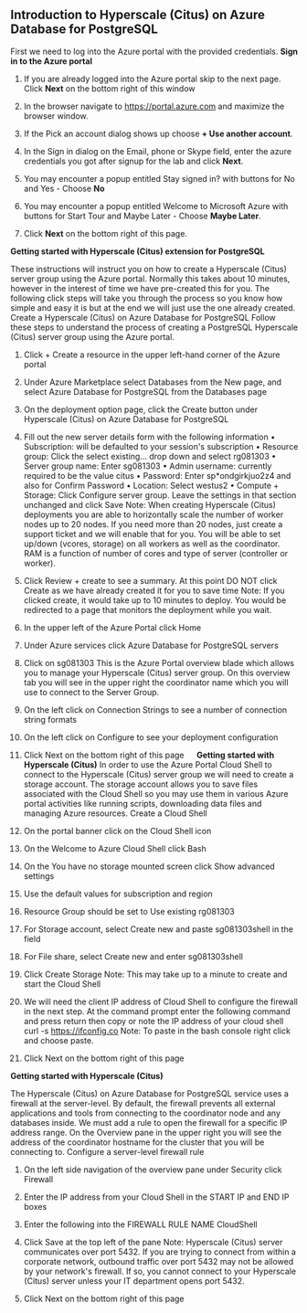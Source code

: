 Introduction to Hyperscale (Citus) on Azure Database for PostgreSQL
-------------------------------------------------------------------

First we need to log into the Azure portal with the provided credentials.
**Sign in to the Azure portal**
 
1.	If you are already logged into the Azure portal skip to the next page. Click **Next** on the bottom right of this window 
 
2.	In the browser navigate to https://portal.azure.com and maximize the browser window.
 
3.	If the Pick an account dialog shows up choose **+ Use another account**.
 
4.	In the Sign in dialog on the Email, phone or Skype field, enter the azure credentials you got after signup for the lab and click **Next**.

7.	You may encounter a popup entitled Stay signed in? with buttons for No and Yes - Choose **No**
 
8.	You may encounter a popup entitled Welcome to Microsoft Azure with buttons for Start Tour and Maybe Later - Choose **Maybe Later**.
 
9.	Click **Next** on the bottom right of this page.


**Getting started with Hyperscale (Citus) extension for PostgreSQL**

These instructions will instruct you on how to create a Hyperscale (Citus) server group using the Azure portal. Normally this takes about 10 minutes, however in the interest of time we have pre-created this for you. The following click steps will take you through the process so you know how simple and easy it is but at the end we will just use the one already created.
Create a Hyperscale (Citus) on Azure Database for PostgreSQL
Follow these steps to understand the process of creating a PostgreSQL Hyperscale (Citus) server group using the Azure portal.
 
1.	Click + Create a resource in the upper left-hand corner of the Azure portal 
 
2.	Under Azure Marketplace select Databases from the New page, and select Azure Database for PostgreSQL from the Databases page 
 
3.	On the deployment option page, click the Create button under Hyperscale (Citus) on Azure Database for PostgreSQL 
 
4.	Fill out the new server details form with the following information 
•	Subscription: will be defaulted to your session's subscription
•	Resource group: Click the select existing... drop down and select rg081303
•	Server group name: Enter 
sg081303
•	Admin username: currently required to be the value citus
•	Password: Enter 
sp*ondgirkjuo2z4
and also for Confirm Password
•	Location: Select 
westus2
•	Compute + Storage: Click Configure server group. Leave the settings in that section unchanged and click Save
Note: When creating Hyperscale (Citus) deployments you are able to horizontally scale the number of worker nodes up to 20 nodes. If you need more than 20 nodes, just create a support ticket and we will enable that for you. You will be able to set up/down (vcores, storage) on all workers as well as the coordinator. RAM is a function of number of cores and type of server (controller or worker).
 
5.	Click Review + create to see a summary. At this point DO NOT click Create as we have already created it for you to save time 
Note: If you clicked create, it would take up to 10 minutes to deploy. You would be redirected to a page that monitors the deployment while you wait.
 
6.	In the upper left of the Azure Portal click Home 
 
7.	Under Azure services click Azure Database for PostgreSQL servers 
 
8.	Click on sg081303 
This is the Azure Portal overview blade which allows you to manage your Hyperscale (Citus) server group. On this overview tab you will see in the upper right the coordinator name which you will use to connect to the Server Group.
 
9.	On the left click on Connection Strings to see a number of connection string formats 
 
10.	On the left click on Configure to see your deployment configuration 
 
11.	Click Next on the bottom right of this page 
 
**Getting started with Hyperscale (Citus)**
In order to use the Azure Portal Cloud Shell to connect to the Hyperscale (Citus) server group we will need to create a storage account. The storage account allows you to save files associated with the Cloud Shell so you may use them in various Azure portal activities like running scripts, downloading data files and managing Azure resources.
Create a Cloud Shell
 
1.	On the portal banner click on the Cloud Shell icon 
 
2.	On the Welcome to Azure Cloud Shell click Bash 
 
3.	On the You have no storage mounted screen click Show advanced settings 
 
4.	Use the default values for subscription and region 
 
5.	Resource Group should be set to Use existing rg081303 
 
6.	For Storage account, select Create new and paste 
sg081303shell
in the field
 
7.	For File share, select Create new and enter 
sg081303shell
 
8.	Click Create Storage 
Note: This may take up to a minute to create and start the Cloud Shell
 
9.	We will need the client IP address of Cloud Shell to configure the firewall in the next step. At the command prompt enter the following command and press return then copy or note the IP address of your cloud shell 
curl -s https://ifconfig.co
Note: To paste in the bash console right click and choose paste.
 
10.	Click Next on the bottom right of this page 

**Getting started with Hyperscale (Citus)**

The Hyperscale (Citus) on Azure Database for PostgreSQL service uses a firewall at the server-level. By default, the firewall prevents all external applications and tools from connecting to the coordinator node and any databases inside. We must add a rule to open the firewall for a specific IP address range.
On the Overview pane in the upper right you will see the address of the coordinator hostname for the cluster that you will be connecting to.
Configure a server-level firewall rule
 
1.	On the left side navigation of the overview pane under Security click Firewall 
 
2.	Enter the IP address from your Cloud Shell in the START IP and END IP boxes 
 
3.	Enter the following into the FIREWALL RULE NAME 
CloudShell
 
4.	Click Save at the top left of the pane 
Note: Hyperscale (Citus) server communicates over port 5432. If you are trying to connect from within a corporate network, outbound traffic over port 5432 may not be allowed by your network's firewall. If so, you cannot connect to your Hyperscale (Citus) server unless your IT department opens port 5432.
 
5.	Click Next on the bottom right of this page 




 


